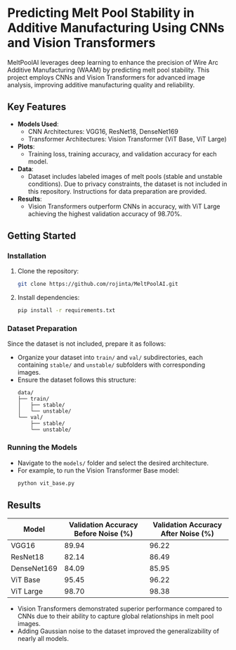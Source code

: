 # Predicting Melt Pool Stability in Additive Manufacturing Using CNNs and Vision Transformers

MeltPoolAI leverages deep learning to enhance the precision of Wire Arc Additive Manufacturing (WAAM) by predicting melt pool stability. This project employs CNNs and Vision Transformers for advanced image analysis, improving additive manufacturing quality and reliability.

## Key Features
- **Models Used**:
  - CNN Architectures: VGG16, ResNet18, DenseNet169
  - Transformer Architectures: Vision Transformer (ViT Base, ViT Large)
- **Plots**:
  - Training loss, training accuracy, and validation accuracy for each model.
- **Data**:
  - Dataset includes labeled images of melt pools (stable and unstable conditions). Due to privacy constraints, the dataset is not included in this repository. Instructions for data preparation are provided.
- **Results**:
  - Vision Transformers outperform CNNs in accuracy, with ViT Large achieving the highest validation accuracy of 98.70%.

## Getting Started

### Installation
1. Clone the repository:
   ```bash
   git clone https://github.com/rojinta/MeltPoolAI.git
   ```
2. Install dependencies:
   ```bash
   pip install -r requirements.txt
   ```

### Dataset Preparation
Since the dataset is not included, prepare it as follows:
- Organize your dataset into `train/` and `val/` subdirectories, each containing `stable/` and `unstable/` subfolders with corresponding images.
- Ensure the dataset follows this structure:
   ```
   data/
   ├── train/
   │   ├── stable/
   │   └── unstable/
   └── val/
       ├── stable/
       └── unstable/
   ```

### Running the Models
- Navigate to the `models/` folder and select the desired architecture.
- For example, to run the Vision Transformer Base model:
   ```bash
   python vit_base.py
   ```

## Results

|Model          | Validation Accuracy Before Noise (%) | Validation Accuracy After Noise (%) |
|---------------|--------------------------------------|-------------------------------------|
| VGG16         | 89.94                                | 96.22                              |
| ResNet18      | 82.14                                | 86.49                              |
| DenseNet169   | 84.09                                | 85.95                              |
| ViT Base      | 95.45                                | 96.22                              |
| ViT Large     | 98.70                                | 98.38                              |

- Vision Transformers demonstrated superior performance compared to CNNs due to their ability to capture global relationships in melt pool images.
- Adding Gaussian noise to the dataset improved the generalizability of nearly all models.